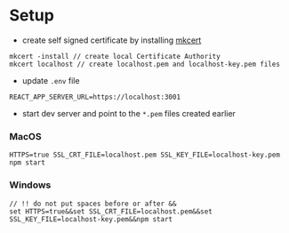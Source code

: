 # Setup

- create self signed certificate by installing [mkcert](https://github.com/FiloSottile/mkcert)

```
mkcert -install // create local Certificate Authority
mkcert localhost // create localhost.pem and localhost-key.pem files
```

- update `.env` file

```
REACT_APP_SERVER_URL=https://localhost:3001
```

- start dev server and point to the `*.pem` files created earlier

### MacOS

```
HTTPS=true SSL_CRT_FILE=localhost.pem SSL_KEY_FILE=localhost-key.pem npm start
```

### Windows

```
// !! do not put spaces before or after &&
set HTTPS=true&&set SSL_CRT_FILE=localhost.pem&&set SSL_KEY_FILE=localhost-key.pem&&npm start
```
